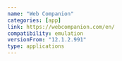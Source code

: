 ```yaml
---
name: "Web Companion"
categories: [app]
link: https://webcompanion.com/en/
compatibility: emulation
versionFrom: "12.1.2.991"
type: applications
---
```


